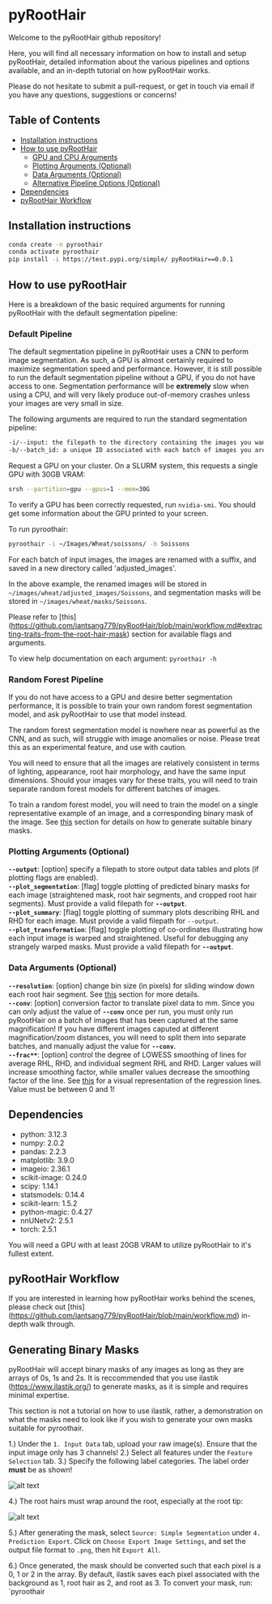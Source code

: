 # pyRootHair

Welcome to the pyRootHair github repository! 

Here, you will find all necessary information on how to install and setup pyRootHair, detailed information about the various pipelines and options available, and an in-depth tutorial on how pyRootHair works.

Please do not hesitate to submit a pull-request, or get in touch via email if you have any questions, suggestions or concerns!


## Table of Contents
  - [Installation instructions](#installation-instructions)
  - [How to use pyRootHair](#how-to-use-pyroothair)
    - [GPU and CPU Arguments](#gpu-and-cpu-arguments)
    - [Plotting Arguments (Optional)](#plotting-arguments-optional)
    - [Data Arguments (Optional)](#data-arguments-optional)
    - [Alternative Pipeline Options (Optional)](#alternative-pipeline-options-optional)
  - [Dependencies](#dependencies)
  - [pyRootHair Workflow](#pyroothair-workflow)


## Installation instructions

```bash
conda create -n pyroothair
conda activate pyroothair
pip install -i https://test.pypi.org/simple/ pyRootHair==0.0.1
```  

## How to use pyRootHair

Here is a breakdown of the basic required arguments for running pyRootHair with the default segmentation pipeline:

### Default Pipeline

The default segmentation pipeline in pyRootHair uses a CNN to perform image segmentation. As such, a GPU is almost certainly required to maximize segmentation speed and performance. However, it is still possible to run the default segmentation pipeline without a GPU, if you do not have access to one. Segmentation performance will be **extremely** slow when using a CPU, and will very likely produce out-of-memory crashes unless your images are very small in size.

The following arguments are required to run the standard segmentation pipeline:

```bash
-i/--input: the filepath to the directory containing the images you want to process  
-b/--batch_id: a unique ID associated with each batch of images you are processing per run. Can be species/genotype name, or date, or anything that is easily identifiable for you.
```
Request a GPU on your cluster. On a SLURM system, this requests a single GPU with 30GB VRAM:

```bash
srsh --partition=gpu --gpus=1 --mem=30G
```

To verify a GPU has been correctly requested, run `nvidia-smi`. You should get some information about the GPU printed to your screen.

To run pyroothair:

```bash
pyroothair -i ~/Images/Wheat/soissons/ -b Soissons
```

For each batch of input images, the images are renamed with a suffix, and saved in a new directory called 'adjusted_images'. 

In the above example, the renamed images will be stored in `~/images/wheat/adjusted_images/Soissons`, and segmentation masks will be stored in `~/images/wheat/masks/Soissons`. 

Please refer to [this] (https://github.com/iantsang779/pyRootHair/blob/main/workflow.md#extracting-traits-from-the-root-hair-mask) section for available flags and arguments.

To view help documentation on each argument: `pyroothair -h`

### Random Forest Pipeline
If you do not have access to a GPU and desire better segmentation performance, it is possible to train your own random forest segmentation model, and ask pyRootHair to use that model instead.

The random forest segmentation model is nowhere near as powerful as the CNN, and as such, will struggle with image anomalies or noise. Please treat this as an experimental feature, and use with caution.

You will need to ensure that all the images are relatively consistent in terms of lighting, appearance, root hair morphology, and have the same input dimensions. Should your images vary for these traits, you will need to train separate random forest models for different batches of images.

To train a random forest model, you will need to train the model on a single representative example of an image, and a corresponding binary mask of the image. See [this]() section for details on how to generate suitable binary masks.


### Plotting Arguments (Optional)
**`--output`**: [option] specify a filepath to store output data tables and plots (if plotting flags are enabled).  
**`--plot_segmentation`**: [flag] toggle plotting of predicted binary masks for each image (straightened mask, root hair segments, and cropped root hair segments). Must provide a valid filepath for **`--output`**.  
**`--plot_summary`**: [flag] toggle plotting of summary plots describing RHL and RHD for each image. Must provide a valid filepath for `--output`.  
**`--plot_transformation`**: [flag] toggle plotting of co-ordinates illustrating how each input image is warped and straightened. Useful for debugging any strangely warped masks. Must provide a valid filepath for **`--output`**.  

### Data Arguments (Optional)
**`--resolution`**: [option] change bin size (in pixels) for sliding window down each root hair segment. See [this](https://github.com/iantsang779/pyRootHair/blob/main/workflow.md#extracting-traits-from-the-root-hair-mask) section for more details.  
**`--conv`**: [option] conversion factor to translate pixel data to mm. Since you can only adjust the value of **`--conv`** once per run, you must only run pyRootHair on a batch of images that has been captured at the same magnification! If you have different images caputed at different magnification/zoom distances, you will need to split them into separate batches, and manually adjust the value for **`--conv`**.  
**`--frac**`**: [option] control the degree of LOWESS smoothing of lines for average RHL, RHD, and individual segment RHL and RHD. Larger values will increase smoothing factor, while smaller values decrease the smoothing factor of the line. See [this](https://github.com/iantsang779/pyRootHair/blob/main/workflow.md#summary-plots) for a visual representation of the regression lines. Value must be between 0 and 1!  


## Dependencies
- python: 3.12.3
- numpy: 2.0.2
- pandas: 2.2.3
- matplotlib: 3.9.0
- imageio: 2.36.1
- scikit-image: 0.24.0
- scipy: 1.14.1
- statsmodels: 0.14.4
- scikit-learn: 1.5.2
- python-magic: 0.4.27
- nnUNetv2: 2.5.1
- torch: 2.5.1

You will need a GPU with at least 20GB VRAM to utilize pyRootHair to it's fullest extent. 


## pyRootHair Workflow

If you are interested in learning how pyRootHair works behind the scenes, please check out [this] (https://github.com/iantsang779/pyRootHair/blob/main/workflow.md) in-depth walk through.


## Generating Binary Masks
pyRootHair will accept binary masks of any images as long as they are arrays of 0s, 1s and 2s. It is reccommended that you use ilastik (https://www.ilastik.org/) to generate masks, as it is simple and requires minimal expertise.

This section is not a tutorial on how to use ilastik, rather, a demonstration on what the masks need to look like if you wish to generate your own masks suitable for pyroothair.

1.) Under the `1. Input Data` tab, upload your raw image(s). Ensure that the input image only has 3 channels! 
2.) Select all features under the `Feature Selection` tab.
3.) Specify the following label categories. The label order **must** be as shown!

![alt text](demo/ilastik_classes.png)

4.) The root hairs must wrap around the root, especially at the root tip:

![alt text](demo/demo_mask.png)

5.) After generating the mask, select `Source: Simple Segmentation` under `4. Prediction Export`. Click on `Choose Export Image Settings`, and set the output file format to `.png`, then hit `Export All`. 

6.) Once generated, the mask should be converted such that each pixel is a 0, 1 or 2 in the array. By default, ilastik saves each pixel associated with the background as 1, root hair as 2, and root as 3. To convert your mask, run: `pyroothair
















